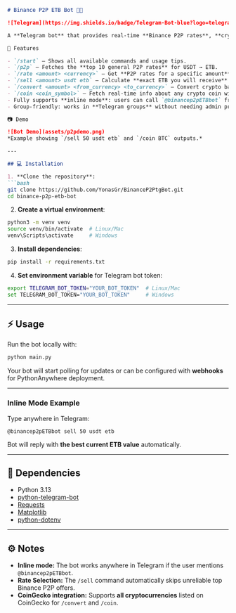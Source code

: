 ````markdown
# Binance P2P ETB Bot 🤖💱

![Telegram](https://img.shields.io/badge/Telegram-Bot-blue?logo=telegram) ![Python](https://img.shields.io/badge/Python-3.13-blue?logo=python) ![Requests](https://img.shields.io/badge/Requests-2.31.0-orange) ![Matplotlib](https://img.shields.io/badge/Matplotlib-3.9.1-purple)  

A **Telegram bot** that provides real-time **Binance P2P rates**, **crypto conversions**, and **coin info** with charts, all in **ETB** or other currencies. Works in **inline mode** and in **groups**.  

🚀 Features

- `/start` – Shows all available commands and usage tips.  
- `/p2p` – Fetches the **top 10 general P2P rates** for USDT → ETB.  
- `/rate <amount> <currency>` – Get **P2P rates for a specific amount** in any fiat or crypto.  
- `/sell <amount> usdt etb` – Calculate **exact ETB you will receive** for selling USDT (picks reliable rates to avoid frozen offers).  
- `/convert <amount> <from_currency> <to_currency>` – Convert crypto based on CoinGecko data.  
- `/coin <coin_symbol>` – Fetch real-time info about any crypto coin with a **7-day price chart**.  
- Fully supports **inline mode**: users can call `@binancep2pETBbot` from anywhere in Telegram.  
- Group-friendly: works in **Telegram groups** without needing admin privileges (optional).  

📷 Demo

![Bot Demo](assets/p2pdemo.png)  
*Example showing `/sell 50 usdt etb` and `/coin BTC` outputs.*

---

## 💻 Installation

1. **Clone the repository**:  
```bash
git clone https://github.com/YonasGr/BinanceP2PtgBot.git
cd binance-p2p-etb-bot
````

2. **Create a virtual environment**:

```bash
python3 -m venv venv
source venv/bin/activate  # Linux/Mac
venv\Scripts\activate     # Windows
```

3. **Install dependencies**:

```bash
pip install -r requirements.txt
```

4. **Set environment variable** for Telegram bot token:

```bash
export TELEGRAM_BOT_TOKEN="YOUR_BOT_TOKEN"  # Linux/Mac
set TELEGRAM_BOT_TOKEN="YOUR_BOT_TOKEN"     # Windows
```

---

## ⚡ Usage

Run the bot locally with:

```bash
python main.py
```

Your bot will start polling for updates or can be configured with **webhooks** for PythonAnywhere deployment.

---

### Inline Mode Example

Type anywhere in Telegram:

```
@binancep2pETBbot sell 50 usdt etb
```

Bot will reply with **the best current ETB value** automatically.

---

## 🔧 Dependencies

* Python 3.13
* [python-telegram-bot](https://github.com/python-telegram-bot/python-telegram-bot)
* [Requests](https://docs.python-requests.org/)
* [Matplotlib](https://matplotlib.org/)
* [python-dotenv](https://github.com/theskumar/python-dotenv)

---

## ⚙️ Notes

* **Inline mode:** The bot works anywhere in Telegram if the user mentions `@binancep2pETBbot`.
* **Rate Selection:** The `/sell` command automatically skips unreliable top Binance P2P offers.
* **CoinGecko integration:** Supports **all cryptocurrencies** listed on CoinGecko for `/convert` and `/coin`.
